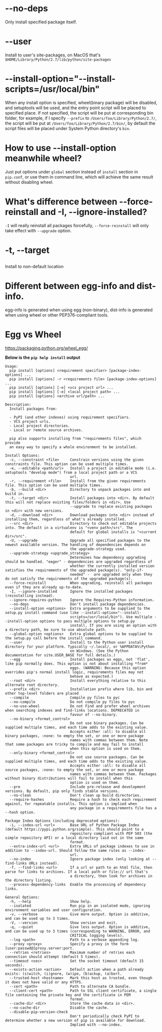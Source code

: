 # --no-deps

Only install specified package itself.

# --user

Install to user's site-packages, on MacOS that's `$HOME/Library/Python/2.7/lib/python/site-packages`

# --install-option="--install-scripts=/usr/local/bin"

When any install option is specified, wheel(binary package) will be disabled, and setuptools will be used, and the entry point script will be placed to specified place. If not specified, the script will be put at corresponding bin folder, for example, if I specify `--prefix` to `/Users/foo/Library/Python/2.7/`, the script will be put at `/Users/foo/Library/Python/2.7/bin/`, by default the script files will be placed under System Python directory's `bin`.

# How to use --install-option meanwhile wheel?

Just put options under `global` section instead of `install` section in `pip.conf`, or use them in command line, which will achieve the same result without disabling wheel.

# What's difference between --force-reinstall and -I, --ignore-installed?

`-I` will really reinstall all packages forcefully, `--force-reinstall` will only take effect with `--upgrade` option.

# -t, --target <dir>

Install to non-default location

# Different between egg-info and dist-info.

egg-info is generated when using egg (non-binary), dist-info is generated when using wheel or other PEP376-compliant tools.

# Egg vs Wheel

https://packaging.python.org/wheel_egg/

**Below is the `pip help install` output**

    Usage:
      pip install [options] <requirement specifier> [package-index-options] ...
      pip install [options] -r <requirements file> [package-index-options] ...
      pip install [options] [-e] <vcs project url> ...
      pip install [options] [-e] <local project path> ...
      pip install [options] <archive url/path> ...

    Description:
      Install packages from:

      - PyPI (and other indexes) using requirement specifiers.
      - VCS project urls.
      - Local project directories.
      - Local or remote source archives.

      pip also supports installing from "requirements files", which provide
      an easy way to specify a whole environment to be installed.

    Install Options:
      -c, --constraint <file>     Constrain versions using the given constraints file. This option can be used multiple times.
      -e, --editable <path/url>   Install a project in editable mode (i.e. setuptools "develop mode") from a local project path or a VCS
                                  url.
      -r, --requirement <file>    Install from the given requirements file. This option can be used multiple times.
      -b, --build <dir>           Directory to unpack packages into and build in.
      -t, --target <dir>          Install packages into <dir>. By default this will not replace existing files/folders in <dir>. Use
                                  --upgrade to replace existing packages in <dir> with new versions.
      -d, --download <dir>        Download packages into <dir> instead of installing them, regardless of what's already installed.
      --src <dir>                 Directory to check out editable projects into. The default in a virtualenv is "<venv path>/src". The
                                  default for global installs is "<current dir>/src".
      -U, --upgrade               Upgrade all specified packages to the newest available version. The handling of dependencies depends on
                                  the upgrade-strategy used.
      --upgrade-strategy <upgrade_strategy>
                                  Determines how dependency upgrading should be handled. "eager" - dependencies are upgraded regardless of
                                  whether the currently installed version satisfies the requirements of the upgraded package(s). "only-if-
                                  needed" -  are upgraded only when they do not satisfy the requirements of the upgraded package(s).
      --force-reinstall           When upgrading, reinstall all packages even if they are already up-to-date.
      -I, --ignore-installed      Ignore the installed packages (reinstalling instead).
      --ignore-requires-python    Ignore the Requires-Python information.
      --no-deps                   Don't install package dependencies.
      --install-option <options>  Extra arguments to be supplied to the setup.py install command (use like --install-option="--install-
                                  scripts=/usr/local/bin"). Use multiple --install-option options to pass multiple options to setup.py
                                  install. If you are using an option with a directory path, be sure to use absolute path.
      --global-option <options>   Extra global options to be supplied to the setup.py call before the install command.
      --user                      Install to the Python user install directory for your platform. Typically ~/.local/, or %APPDATA%\Python
                                  on Windows. (See the Python documentation for site.USER_BASE for full details.)
      --egg                       Install packages as eggs, not 'flat', like pip normally does. This option is not about installing *from*
                                  eggs. (WARNING: Because this option overrides pip's normal install logic, requirements files may not
                                  behave as expected.)
      --root <dir>                Install everything relative to this alternate root directory.
      --prefix <dir>              Installation prefix where lib, bin and other top-level folders are placed
      --compile                   Compile py files to pyc
      --no-compile                Do not compile py files to pyc
      --no-use-wheel              Do not Find and prefer wheel archives when searching indexes and find-links locations. DEPRECATED in
                                  favour of --no-binary.
      --no-binary <format_control>
                                  Do not use binary packages. Can be supplied multiple times, and each time adds to the existing value.
                                  Accepts either :all: to disable all binary packages, :none: to empty the set, or one or more package
                                  names with commas between them. Note that some packages are tricky to compile and may fail to install
                                  when this option is used on them.
      --only-binary <format_control>
                                  Do not use source packages. Can be supplied multiple times, and each time adds to the existing value.
                                  Accepts either :all: to disable all source packages, :none: to empty the set, or one or more package
                                  names with commas between them. Packages without binary distributions will fail to install when this
                                  option is used on them.
      --pre                       Include pre-release and development versions. By default, pip only finds stable versions.
      --no-clean                  Don't clean up build directories.
      --require-hashes            Require a hash to check each requirement against, for repeatable installs. This option is implied when
                                  any package in a requirements file has a --hash option.

    Package Index Options (including deprecated options):
      -i, --index-url <url>       Base URL of Python Package Index (default https://pypi.python.org/simple). This should point to a
                                  repository compliant with PEP 503 (the simple repository API) or a local directory laid out in the same
                                  format.
      --extra-index-url <url>     Extra URLs of package indexes to use in addition to --index-url. Should follow the same rules as --index-
                                  url.
      --no-index                  Ignore package index (only looking at --find-links URLs instead).
      -f, --find-links <url>      If a url or path to an html file, then parse for links to archives. If a local path or file:// url that's
                                  a directory, then look for archives in the directory listing.
      --process-dependency-links  Enable the processing of dependency links.

    General Options:
      -h, --help                  Show help.
      --isolated                  Run pip in an isolated mode, ignoring environment variables and user configuration.
      -v, --verbose               Give more output. Option is additive, and can be used up to 3 times.
      -V, --version               Show version and exit.
      -q, --quiet                 Give less output. Option is additive, and can be used up to 3 times (corresponding to WARNING, ERROR, and
                                  CRITICAL logging levels).
      --log <path>                Path to a verbose appending log.
      --proxy <proxy>             Specify a proxy in the form [user:passwd@]proxy.server:port.
      --retries <retries>         Maximum number of retries each connection should attempt (default 5 times).
      --timeout <sec>             Set the socket timeout (default 15 seconds).
      --exists-action <action>    Default action when a path already exists: (s)witch, (i)gnore, (w)ipe, (b)ackup, (a)bort.
      --trusted-host <hostname>   Mark this host as trusted, even though it does not have valid or any HTTPS.
      --cert <path>               Path to alternate CA bundle.
      --client-cert <path>        Path to SSL client certificate, a single file containing the private key and the certificate in PEM
                                  format.
      --cache-dir <dir>           Store the cache data in <dir>.
      --no-cache-dir              Disable the cache.
      --disable-pip-version-check
                                  Don't periodically check PyPI to determine whether a new version of pip is available for download.
                                  Implied with --no-index.
